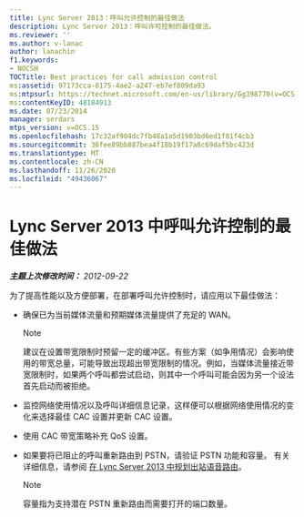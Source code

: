 ```yaml
---
title: Lync Server 2013：呼叫允许控制的最佳做法
description: Lync Server 2013：呼叫许可控制的最佳做法。
ms.reviewer: ''
ms.author: v-lanac
author: lanachin
f1.keywords:
- NOCSH
TOCTitle: Best practices for call admission control
ms:assetid: 97173cca-8175-4ae2-a247-eb7ef809da93
ms:mtpsurl: https://technet.microsoft.com/en-us/library/Gg398770(v=OCS.15)
ms:contentKeyID: 48184913
ms.date: 07/23/2014
manager: serdars
mtps_version: v=OCS.15
ms.openlocfilehash: 17c32af904dc7fb48a1a5d1903bd6ed1f81f4cb3
ms.sourcegitcommit: 36fee89bb887bea4f18b19f17a8c69daf5bc423d
ms.translationtype: MT
ms.contentlocale: zh-CN
ms.lasthandoff: 11/26/2020
ms.locfileid: "49436067"
---
```

# <a name="best-practices-for-call-admission-control-in-lync-server-2013"></a>Lync Server 2013 中呼叫允许控制的最佳做法

<div data-xmlns="http://www.w3.org/1999/xhtml">

<div class="topic" data-xmlns="http://www.w3.org/1999/xhtml" data-msxsl="urn:schemas-microsoft-com:xslt" data-cs="https://msdn.microsoft.com/">

<div data-asp="https://msdn2.microsoft.com/asp">



</div>

<div id="mainSection">

<div id="mainBody">

<span> </span>

_**主题上次修改时间：** 2012-09-22_

为了提高性能以及方便部署，在部署呼叫允许控制时，请应用以下最佳做法：

  - 确保已为当前媒体流量和预期媒体流量提供了充足的 WAN。
    
    <div>
    

    > [!NOTE]  
    > 建议在设置带宽限制时预留一定的缓冲区。有些方案（如争用情况）会影响使用的带宽总量，可能导致出现超出带宽限制的情况。例如，当媒体流量接近带宽限制时，如果两个呼叫都尝试启动，则其中一个呼叫可能会因为另一个设法首先启动而被拒绝。

    
    </div>

  - 监控网络使用情况以及呼叫详细信息记录，这样便可以根据网络使用情况的变化来选择最佳 CAC 设置并更新 CAC 设置。

  - 使用 CAC 带宽策略补充 QoS 设置。

  - 如果要将已阻止的呼叫重新路由到 PSTN，请验证 PSTN 功能和容量。 有关详细信息，请参阅 [在 Lync Server 2013 中规划出站语音路由](lync-server-2013-planning-outbound-voice-routing.md)。
    
    <div>
    

    > [!NOTE]  
    > 容量指为支持潜在 PSTN 重新路由而需要打开的端口数量。

    
    </div>

</div>

<span> </span>

</div>

</div>

</div>

